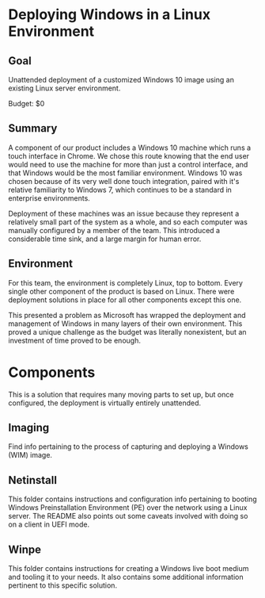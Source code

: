 Deploying Windows in a Linux Environment
============
Goal
-------
Unattended deployment of a customized Windows 10 image using an existing Linux server environment.

Budget: $0

Summary
---------
A component of our product includes a Windows 10 machine which runs a touch interface in Chrome. We chose this route knowing that the end user would need to use the machine for more than just a control interface, and that Windows would be the most familiar environment. Windows 10 was chosen because of its very well done touch integration, paired with it's relative familiarity to Windows 7, which continues to be a standard in enterprise environments.

Deployment of these machines was an issue because they represent a relatively small part of the system as a whole, and so each computer was manually configured by a member of the team. This introduced a considerable time sink, and a large margin for human error.

Environment
-------
For this team, the environment is completely Linux, top to bottom. Every single other component of the product is based on Linux. There were deployment solutions in place for all other components except this one.

This presented a problem as Microsoft has wrapped the deployment and management of Windows in many layers of their own environment. This proved a unique challenge as the budget was literally nonexistent, but an investment of time proved to be enough.

Components
=========

This is a solution that requires many moving parts to set up, but once configured, the deployment is virtually entirely unattended. 

Imaging
----------
Find info pertaining to the process of capturing and deploying a Windows (WIM) image.

Netinstall
-------------
This folder contains instructions and configuration info pertaining to booting Windows Preinstallation Environment (PE) over the network using a Linux server. The README also points out some caveats involved with doing so on a client in UEFI mode.

Winpe
----------
This folder contains instructions for creating a Windows live boot medium and tooling it to your needs. It also contains some additional information pertinent to this specific solution.